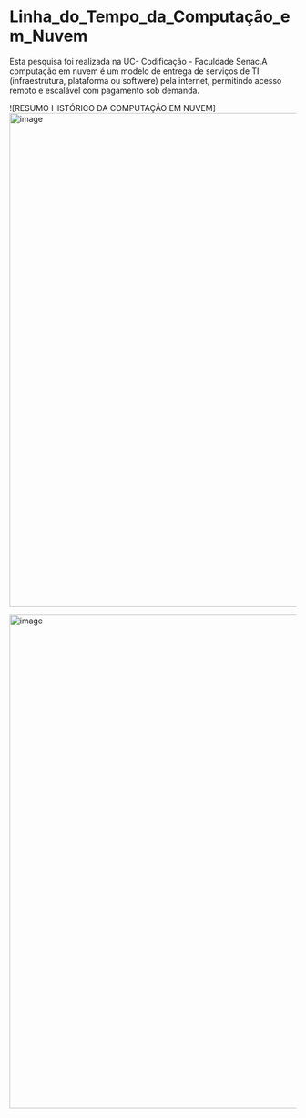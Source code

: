 # Linha_do_Tempo_da_Computação_em_Nuvem
Esta pesquisa foi realizada na UC- Codificação - Faculdade Senac.A computação em nuvem é um modelo de entrega de serviços de TI (infraestrutura, plataforma ou softwere) pela internet, permitindo acesso remoto e escalável com pagamento sob demanda.

![RESUMO HISTÓRICO DA COMPUTAÇÃO EM NUVEM]<img width="1572" height="867" alt="image" src="https://github.com/user-attachments/assets/9ba182aa-ba8f-43d4-a29d-93cb053c8e9f" />

<img width="1547" height="867" alt="image" src="https://github.com/user-attachments/assets/e03bc989-93ab-41a3-b93e-e58f352d16a0" />
